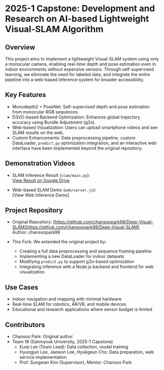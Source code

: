 # 2025-1 Capstone: Development and Research on AI-based Lightweight Visual-SLAM Algorithm

## Overview
This project aims to implement a lightweight Visual-SLAM system using only a monocular camera, enabling real-time depth and pose estimation even in indoor environments without expensive sensors. Through self-supervised learning, we eliminate the need for labeled data, and integrate the entire pipeline into a web-based inference system for broader accessibility.

## Key Features
- Monodepth2 + PoseNet: Self-supervised depth and pose estimation from monocular RGB sequences.
- D3VO-based Backend Optimization: Enhances global trajectory accuracy using Bundle Adjustment (g2o).
- Web-based Visualization: Users can upload smartphone videos and see SLAM results on the web.
- Custom Enhancements: Data preprocessing pipeline, custom DataLoader, `predict.py` optimization integration, and an interactive web interface have been implemented beyond the original repository.

## Demonstration Videos
- SLAM Inference Result (`slam/main.py`):  
  [View Result on Google Drive](https://drive.google.com/file/d/19z45ElBhBX0xBy3EpUCI0i3cUZ-zqkKT/view?usp=sharing)

- Web-based SLAM Demo (`web/server.js`):  
  [View Web Inference Demo]

## Project Repository
- Original Repository: [https://github.com/chansoopark98/Deep-Visual-SLAM](https://github.com/chansoopark98/Deep-Visual-SLAM)  
  Author: chansoopark98

- This Fork: We extended the original project by:
  - Creating a full data preprocessing and sequence framing pipeline
  - Implementing a new DataLoader for indoor datasets
  - Modifying `predict.py` to support g2o-based optimization
  - Integrating inference with a Node.js backend and frontend for web visualization

## Use Cases
- Indoor navigation and mapping with minimal hardware
- Real-time SLAM for robotics, AR/VR, and mobile devices
- Educational and research applications where sensor budget is limited

## Contributors
- Chansoo Park: Original author
- Team 18 (Sahmyook University, 2025-1 Capstone)
  - Eunji Lee (Team Lead): Data collection, model training 
  - Hyungjun Lee, Jaewon Lee, Hyukgeun Cho: Data preparation, web service implementation  
  - Prof. Sungwan Kim (Supervisor), Mentor: Chansoo Park
